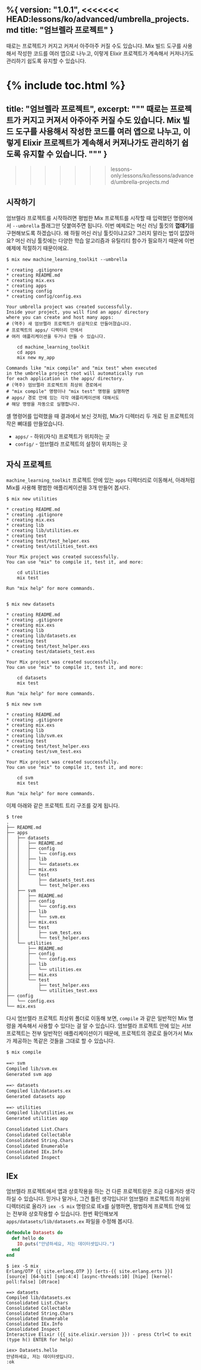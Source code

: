 %{
  version: "1.0.1",
<<<<<<< HEAD:lessons/ko/advanced/umbrella_projects.md
  title: "엄브렐라 프로젝트"
}
---

때로는 프로젝트가 커지고 커져서 아주아주 커질 수도 있습니다. Mix 빌드 도구를 사용해서 작성한 코드를 여러 앱으로 나누고, 이렇게 Elixir 프로젝트가 계속해서 커져나가도 관리하기 쉽도록 유지할 수 있습니다.

{% include toc.html %}
=======
  title: "엄브렐라 프로젝트",
  excerpt: """
  때로는 프로젝트가 커지고 커져서 아주아주 커질 수도 있습니다. Mix 빌드 도구를 사용해서 작성한 코드를 여러 앱으로 나누고, 이렇게 Elixir 프로젝트가 계속해서 커져나가도 관리하기 쉽도록 유지할 수 있습니다.
  """
}
---
>>>>>>> lessons-only:lessons/ko/lessons/advanced/umbrella-projects.md

## 시작하기

엄브렐라 프로젝트를 시작하려면 평범한 Mix 프로젝트를 시작할 때 입력했던 명령어에서 `--umbrella` 플래그만 덧붙여주면 됩니다. 이번 예제로는 머신 러닝 툴킷의 **껍데기**를 구현해보도록 하겠습니다. 왜 하필 머신 러닝 툴킷이냐고요? 그러지 말라는 법이 없잖아요? 머신 러닝 툴킷에는 다양한 학습 알고리즘과 유틸리티 함수가 필요하기 때문에 이번 예제에 적절하기 때문이에요.

```shell
$ mix new machine_learning_toolkit --umbrella

* creating .gitignore
* creating README.md
* creating mix.exs
* creating apps
* creating config
* creating config/config.exs

Your umbrella project was created successfully.
Inside your project, you will find an apps/ directory
where you can create and host many apps:
# (역주) 새 엄브렐라 프로젝트가 성공적으로 만들어졌습니다.
# 프로젝트의 apps/ 디렉터리 안에서
# 여러 애플리케이션을 두거나 만들 수 있습니다.

    cd machine_learning_toolkit
    cd apps
    mix new my_app

Commands like "mix compile" and "mix test" when executed
in the umbrella project root will automatically run
for each application in the apps/ directory.
# (역주) 엄브렐라 프로젝트의 최상위 경로에서
# "mix compile" 명령이나 "mix test" 명령을 실행하면
# apps/ 경로 안에 있는 각각 애플리케이션에 대해서도
# 해당 명령을 자동으로 실행합니다.
```

셸 명령어를 입력했을 때 결과에서 보신 것처럼, Mix가 디렉터리 두 개로 된 프로젝트의 작은 뼈대를 만들었습니다.

  - `apps/` - 하위(자식) 프로젝트가 위치하는 곳
  - `config/` - 엄브렐라 프로젝트의 설정이 위치하는 곳


## 자식 프로젝트

`machine_learning_toolkit` 프로젝트 안에 있는 `apps` 디렉터리로 이동해서, 아래처럼 Mix를 사용해 평범한 애플리케이션을 3개 만들어 봅시다.

```shell
$ mix new utilities

* creating README.md
* creating .gitignore
* creating mix.exs
* creating lib
* creating lib/utilities.ex
* creating test
* creating test/test_helper.exs
* creating test/utilities_test.exs

Your Mix project was created successfully.
You can use "mix" to compile it, test it, and more:

    cd utilities
    mix test

Run "mix help" for more commands.


$ mix new datasets

* creating README.md
* creating .gitignore
* creating mix.exs
* creating lib
* creating lib/datasets.ex
* creating test
* creating test/test_helper.exs
* creating test/datasets_test.exs

Your Mix project was created successfully.
You can use "mix" to compile it, test it, and more:

    cd datasets
    mix test

Run "mix help" for more commands.

$ mix new svm

* creating README.md
* creating .gitignore
* creating mix.exs
* creating lib
* creating lib/svm.ex
* creating test
* creating test/test_helper.exs
* creating test/svm_test.exs

Your Mix project was created successfully.
You can use "mix" to compile it, test it, and more:

    cd svm
    mix test

Run "mix help" for more commands.
```

이제 아래와 같은 프로젝트 트리 구조를 갖게 됩니다.

```shell
$ tree
.
├── README.md
├── apps
│   ├── datasets
│   │   ├── README.md
│   │   ├── config
│   │   │   └── config.exs
│   │   ├── lib
│   │   │   └── datasets.ex
│   │   ├── mix.exs
│   │   └── test
│   │       ├── datasets_test.exs
│   │       └── test_helper.exs
│   ├── svm
│   │   ├── README.md
│   │   ├── config
│   │   │   └── config.exs
│   │   ├── lib
│   │   │   └── svm.ex
│   │   ├── mix.exs
│   │   └── test
│   │       ├── svm_test.exs
│   │       └── test_helper.exs
│   └── utilities
│       ├── README.md
│       ├── config
│       │   └── config.exs
│       ├── lib
│       │   └── utilities.ex
│       ├── mix.exs
│       └── test
│           ├── test_helper.exs
│           └── utilities_test.exs
├── config
│   └── config.exs
└── mix.exs
```

다시 엄브렐라 프로젝트 최상위 폴더로 이동해 보면, `compile` 과 같은 일반적인 Mix 명령을 계속해서 사용할 수 있다는 걸 알 수 있습니다. 엄브렐라 프로젝트 안에 있는 서브프로젝트는 전부 일반적인 애플리케이션이기 때문에, 프로젝트의 경로로 들어가서 Mix가 제공하는 똑같은 것들을 그대로 할 수 있습니다.

```bash
$ mix compile

==> svm
Compiled lib/svm.ex
Generated svm app

==> datasets
Compiled lib/datasets.ex
Generated datasets app

==> utilities
Compiled lib/utilities.ex
Generated utilities app

Consolidated List.Chars
Consolidated Collectable
Consolidated String.Chars
Consolidated Enumerable
Consolidated IEx.Info
Consolidated Inspect
```

## IEx

엄브렐라 프로젝트에서 앱과 상호작용을 하는 건 다른 프로젝트랑은 조금 다를거라 생각하실 수 있습니다. 믿거나 말거나, 그건 틀린 생각입니다! 엄브렐라 프로젝트의 최상위 디렉터리로 올라가 `iex -S mix` 명령으로 IEx를 실행하면, 평범하게 프로젝트 안에 있는 전부와 상호작용할 수 있습니다. 한번 확인해보게 `apps/datasets/lib/datasets.ex` 파일을 수정해 봅시다.

```elixir
defmodule Datasets do
  def hello do
    IO.puts("안녕하세요, 저는 데이터셋입니다.")
  end
end
```

```shell
$ iex -S mix
Erlang/OTP {{ site.erlang.OTP }} [erts-{{ site.erlang.erts }}] [source] [64-bit] [smp:4:4] [async-threads:10] [hipe] [kernel-poll:false] [dtrace]

==> datasets
Compiled lib/datasets.ex
Consolidated List.Chars
Consolidated Collectable
Consolidated String.Chars
Consolidated Enumerable
Consolidated IEx.Info
Consolidated Inspect
Interactive Elixir ({{ site.elixir.version }}) - press Ctrl+C to exit (type h() ENTER for help)

iex> Datasets.hello
안녕하세요, 저는 데이터셋입니다.
:ok
```
